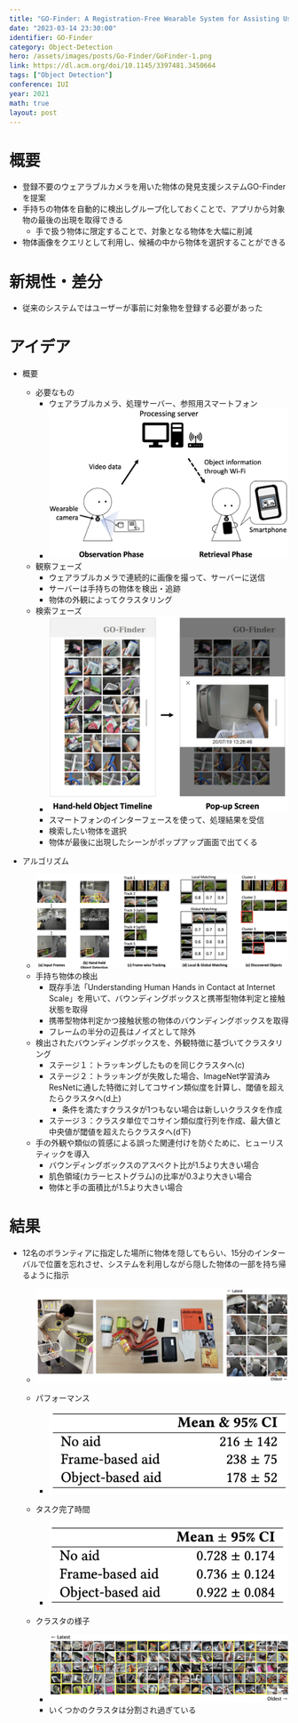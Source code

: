 ```yaml
---
title: "GO-Finder: A Registration-Free Wearable System for Assisting Users in Finding Lost Objects via Hand-Held Object Discovery"
date: "2023-03-14 23:30:00"
identifier: GO-Finder
category: Object-Detection
hero: /assets/images/posts/Go-Finder/GoFinder-1.png
link: https://dl.acm.org/doi/10.1145/3397481.3450664
tags: ["Object Detection"]
conference: IUI
year: 2021
math: true
layout: post
---
```



# 概要

- 登録不要のウェアラブルカメラを用いた物体の発見支援システムGO-Finderを提案
- 手持ちの物体を自動的に検出しグループ化しておくことで、アプリから対象物の最後の出現を取得できる
    - 手で扱う物体に限定することで、対象となる物体を大幅に削減
- 物体画像をクエリとして利用し、候補の中から物体を選択することができる
<!--more-->

# 新規性・差分

- 従来のシステムではユーザーが事前に対象物を登録する必要があった

# アイデア

- 概要
    - 必要なもの
        - ウェアラブルカメラ、処理サーバー、参照用スマートフォン
        - ![](/assets/images/posts/Go-Finder/GoFinder-2.png)
    - 観察フェーズ
        - ウェアラブルカメラで連続的に画像を撮って、サーバーに送信
        - サーバーは手持ちの物体を検出・追跡
        - 物体の外観によってクラスタリング
    - 検索フェーズ
        - ![](/assets/images/posts/Go-Finder/GoFinder-3.png)
        - スマートフォンのインターフェースを使って、処理結果を受信
        - 検索したい物体を選択
        - 物体が最後に出現したシーンがポップアップ画面で出てくる

- アルゴリズム
    - ![](/assets/images/posts/Go-Finder/GoFinder-4.png)
    - 手持ち物体の検出
        - 既存手法「Understanding Human Hands in Contact at Internet Scale」を用いて、バウンディングボックスと携帯型物体判定と接触状態を取得
        - 携帯型物体判定かつ接触状態の物体のバウンディングボックスを取得
        - フレームの半分の辺長はノイズとして除外
    - 検出されたバウンディングボックスを、外観特徴に基づいてクラスタリング
        - ステージ１：トラッキングしたものを同じクラスタへ(c)
        - ステージ２：トラッキングが失敗した場合、ImageNet学習済みResNetに通した特徴に対してコサイン類似度を計算し、閾値を超えたらクラスタへ(d上)
            - 条件を満たすクラスタが1つもない場合は新しいクラスタを作成
        - ステージ３：クラスタ単位でコサイン類似度行列を作成、最大値と中央値が閾値を超えたらクラスタへ(d下)
    - 手の外観や類似の質感による誤った関連付けを防ぐために、ヒューリスティックを導入
        - バウンディングボックスのアスペクト比が1.5より大きい場合
        - 肌色領域(カラーヒストグラム)の比率が0.3より大きい場合
        - 物体と手の面積比が1.5より大きい場合

# 結果

- 12名のボランティアに指定した場所に物体を隠してもらい、15分のインターバルで位置を忘れさせ、システムを利用しながら隠した物体の一部を持ち帰るように指示
    - ![](/assets/images/posts/Go-Finder/GoFinder-5.png)
    - パフォーマンス
        - ![](/assets/images/posts/Go-Finder/GoFinder-6.png)
        
    - タスク完了時間
        - ![](/assets/images/posts/Go-Finder/GoFinder-7.png)
        
    - クラスタの様子
        - ![](/assets/images/posts/Go-Finder/GoFinder-8.png)
        - いくつかのクラスタは分割され過ぎている
